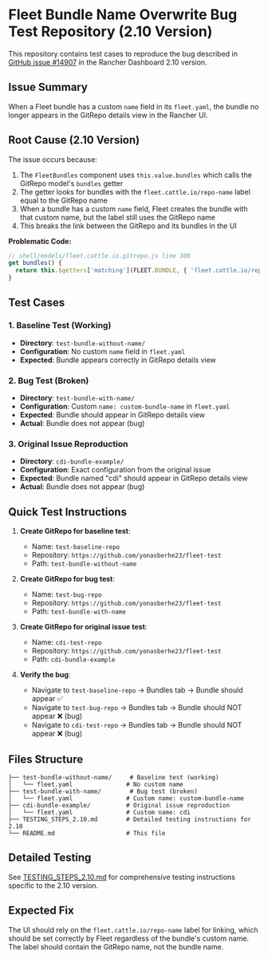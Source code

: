 # Fleet Bundle Name Overwrite Bug Test Repository (2.10 Version)

This repository contains test cases to reproduce the bug described in [GitHub issue #14907](https://github.com/rancher/dashboard/issues/14907) in the Rancher Dashboard 2.10 version.

## Issue Summary

When a Fleet bundle has a custom `name` field in its `fleet.yaml`, the bundle no longer appears in the GitRepo details view in the Rancher UI.

## Root Cause (2.10 Version)

The issue occurs because:

1. The `FleetBundles` component uses `this.value.bundles` which calls the GitRepo model's `bundles` getter
2. The getter looks for bundles with the `fleet.cattle.io/repo-name` label equal to the GitRepo name
3. When a bundle has a custom `name` field, Fleet creates the bundle with that custom name, but the label still uses the GitRepo name
4. This breaks the link between the GitRepo and its bundles in the UI

**Problematic Code:**
```javascript
// shell/models/fleet.cattle.io.gitrepo.js line 308
get bundles() {
  return this.$getters['matching'](FLEET.BUNDLE, { 'fleet.cattle.io/repo-name': this.name }, this.namespace);
}
```

## Test Cases

### 1. Baseline Test (Working)
- **Directory**: `test-bundle-without-name/`
- **Configuration**: No custom `name` field in `fleet.yaml`
- **Expected**: Bundle appears correctly in GitRepo details view

### 2. Bug Test (Broken)
- **Directory**: `test-bundle-with-name/`
- **Configuration**: Custom `name: custom-bundle-name` in `fleet.yaml`
- **Expected**: Bundle should appear in GitRepo details view
- **Actual**: Bundle does not appear (bug)

### 3. Original Issue Reproduction
- **Directory**: `cdi-bundle-example/`
- **Configuration**: Exact configuration from the original issue
- **Expected**: Bundle named "cdi" should appear in GitRepo details view
- **Actual**: Bundle does not appear (bug)

## Quick Test Instructions

1. **Create GitRepo for baseline test**:
   - Name: `test-baseline-repo`
   - Repository: `https://github.com/yonasberhe23/fleet-test`
   - Path: `test-bundle-without-name`

2. **Create GitRepo for bug test**:
   - Name: `test-bug-repo`
   - Repository: `https://github.com/yonasberhe23/fleet-test`
   - Path: `test-bundle-with-name`

3. **Create GitRepo for original issue test**:
   - Name: `cdi-test-repo`
   - Repository: `https://github.com/yonasberhe23/fleet-test`
   - Path: `cdi-bundle-example`

4. **Verify the bug**:
   - Navigate to `test-baseline-repo` → Bundles tab → Bundle should appear ✅
   - Navigate to `test-bug-repo` → Bundles tab → Bundle should NOT appear ❌ (bug)
   - Navigate to `cdi-test-repo` → Bundles tab → Bundle should NOT appear ❌ (bug)

## Files Structure

```
├── test-bundle-without-name/     # Baseline test (working)
│   └── fleet.yaml               # No custom name
├── test-bundle-with-name/        # Bug test (broken)
│   └── fleet.yaml               # Custom name: custom-bundle-name
├── cdi-bundle-example/          # Original issue reproduction
│   └── fleet.yaml               # Custom name: cdi
├── TESTING_STEPS_2.10.md        # Detailed testing instructions for 2.10
└── README.md                    # This file
```

## Detailed Testing

See [TESTING_STEPS_2.10.md](TESTING_STEPS_2.10.md) for comprehensive testing instructions specific to the 2.10 version.

## Expected Fix

The UI should rely on the `fleet.cattle.io/repo-name` label for linking, which should be set correctly by Fleet regardless of the bundle's custom name. The label should contain the GitRepo name, not the bundle name.
